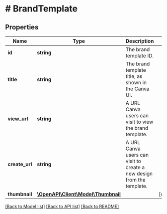 # # BrandTemplate

## Properties

Name | Type | Description | Notes
------------ | ------------- | ------------- | -------------
**id** | **string** | The brand template ID. |
**title** | **string** | The brand template title, as shown in the Canva UI. |
**view_url** | **string** | A URL Canva users can visit to view the brand template. |
**create_url** | **string** | A URL Canva users can visit to create a new design from the template. |
**thumbnail** | [**\OpenAPI\Client\Model\Thumbnail**](Thumbnail.md) |  | [optional]

[[Back to Model list]](../../README.md#models) [[Back to API list]](../../README.md#endpoints) [[Back to README]](../../README.md)
